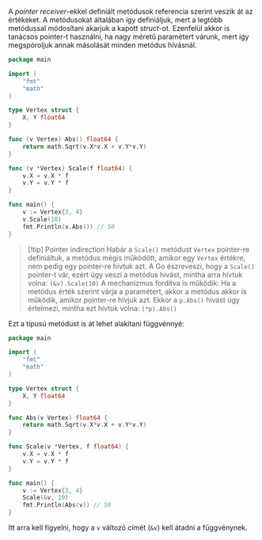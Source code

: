 A *pointer receiver*-ekkel definiált metódusok referencia szerint veszik át az értékeket. A metódusokat általában így definiáljuk, mert a legtöbb metódussal módosítani akarjuk a kapott *struct*-ot. Ezenfelül akkor is tanácsos pointer-t használni, ha nagy méretű paramétert várunk, mert így megspóroljuk annak másolását minden metódus hívásnál.

```go
package main

import (
	"fmt"
	"math"
)

type Vertex struct {
	X, Y float64
}

func (v Vertex) Abs() float64 {
	return math.Sqrt(v.X*v.X + v.Y*v.Y)
}

func (v *Vertex) Scale(f float64) {
	v.X = v.X * f
	v.Y = v.Y * f
}

func main() {
	v := Vertex{3, 4}
	v.Scale(10)
	fmt.Println(v.Abs()) // 50
}
```

> [!tip] Pointer indirection
> Habár a `Scale()` metódust `Vertex` pointer-re definiáltuk, a metódus mégis működött, amikor egy `Vertex` értékre, nem pedig egy pointer-re hívtuk azt. A Go észreveszi, hogy a `Scale()` pointer-t vár, ezért úgy veszi a metódus hívást, mintha arra hívtuk volna: `(&v).Scale(10)`
> A mechanizmus fordítva is működik: Ha a metódus érték szerint várja a paramétert, akkor a metódus akkor is működik, amikor pointer-re hívjuk azt. Ekkor a `p.Abs()` hívást úgy értelmezi, mintha ezt hívtuk volna: `(*p).Abs()`

Ezt a típusú metódust is át lehet alakítani függvénnyé:

```go
package main

import (
	"fmt"
	"math"
)

type Vertex struct {
	X, Y float64
}

func Abs(v Vertex) float64 {
	return math.Sqrt(v.X*v.X + v.Y*v.Y)
}

func Scale(v *Vertex, f float64) {
	v.X = v.X * f
	v.Y = v.Y * f
}

func main() {
	v := Vertex{3, 4}
	Scale(&v, 10)
	fmt.Println(Abs(v)) // 50
}
```

Itt arra kell figyelni, hogy a `v` változó címét (`&v`) kell átadni a függvénynek.

